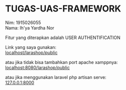 # TUGAS-UAS-FRAMEWORK
Nim: 1915026055 <br>
Nama: Ih'ya Yardha Nor



Fitur yang diterapkan adalah USER AUTHENTIFICATION



Link yang saya gunakan: <br>
<u>localhost/larashop/public</u>



atau jika tidak bisa tambahkan port apache xamppnya: <br>
<u>localhost:8080/larashop/public</u>


atau jika menggunakan laravel php artisan serve: <br>
<u>127.0.0.1:8000</u>
